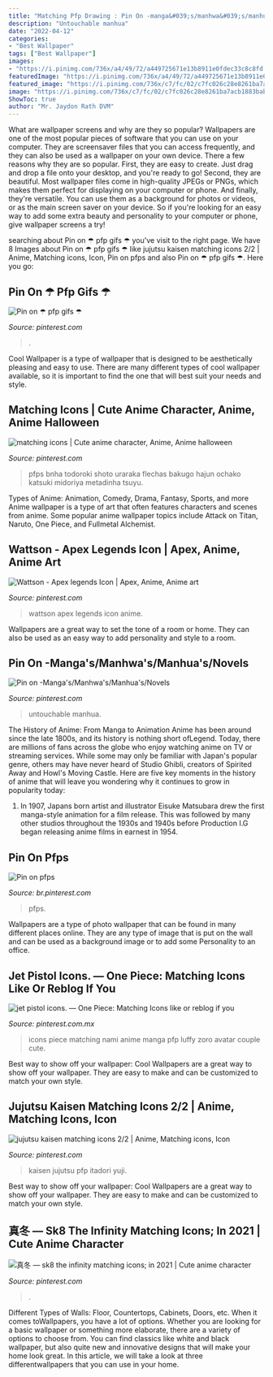 ```yaml
---
title: "Matching Pfp Drawing : Pin On -manga&#039;s/manhwa&#039;s/manhua&#039;s/novels"
description: "Untouchable manhua"
date: "2022-04-12"
categories:
- "Best Wallpaper"
tags: ["Best Wallpaper"]
images:
- "https://i.pinimg.com/736x/a4/49/72/a449725671e13b8911e0fdec33c8c8fd.jpg"
featuredImage: "https://i.pinimg.com/736x/a4/49/72/a449725671e13b8911e0fdec33c8c8fd.jpg"
featured_image: "https://i.pinimg.com/736x/c7/fc/02/c7fc026c28e8261ba7acb1883babde65.jpg"
image: "https://i.pinimg.com/736x/c7/fc/02/c7fc026c28e8261ba7acb1883babde65.jpg"
ShowToc: true
author: "Mr. Jaydon Rath DVM"
---
```



What are wallpaper screens and why are they so popular?
Wallpapers are one of the most popular pieces of software that you can use on your computer. They are screensaver files that you can access frequently, and they can also be used as a wallpaper on your own device. There a few reasons why they are so popular. First, they are easy to create. Just drag and drop a file onto your desktop, and you're ready to go! Second, they are beautiful. Most wallpaper files come in high-quality JPEGs or PNGs, which makes them perfect for displaying on your computer or phone. And finally, they're versatile. You can use them as a background for photos or videos, or as the main screen saver on your device. So if you're looking for an easy way to add some extra beauty and personality to your computer or phone, give wallpaper screens a try!

	

		
searching about Pin on ☂ pfp gifs ☂ you've visit to the right page. We have 8 Images about Pin on ☂ pfp gifs ☂ like jujutsu kaisen matching icons 2/2 | Anime, Matching icons, Icon, Pin on pfps and also Pin on ☂ pfp gifs ☂. Here you go:
		
    
## Pin On ☂ Pfp Gifs ☂

<img loading=lazy src="https://i.pinimg.com/736x/e6/f0/09/e6f00908c05a9cf4ff4b0c66796b62d1.jpg" onerror="this.onerror=null;this.src='https://tse2.mm.bing.net/th?id=OIP.dmW1y-Ideb-8hZpaoFUpjQHaGJ&amp;pid=15.1';" alt="Pin on ☂ pfp gifs ☂">

_Source: pinterest.com_

>. 

	

Cool Wallpaper is a type of wallpaper that is designed to be aesthetically pleasing and easy to use. There are many different types of cool wallpaper available, so it is important to find the one that will best suit your needs and style.

    
## Matching Icons | Cute Anime Character, Anime, Anime Halloween

<img loading=lazy src="https://i.pinimg.com/736x/8b/fe/ad/8bfead902ae101095cf80824fb169358.jpg" onerror="this.onerror=null;this.src='https://tse1.mm.bing.net/th?id=OIP.keoApt71xzUWKgoYqhXdrgAAAA&amp;pid=15.1';" alt="matching icons | Cute anime character, Anime, Anime halloween">

_Source: pinterest.com_

>pfps bnha todoroki shoto uraraka flechas bakugo hajun ochako katsuki midoriya metadinha tsuyu. 

	

Types of Anime: Animation, Comedy, Drama, Fantasy, Sports, and more
Anime wallpaper is a type of art that often features characters and scenes from anime. Some popular anime wallpaper topics include Attack on Titan, Naruto, One Piece, and Fullmetal Alchemist.

    
## Wattson - Apex Legends Icon | Apex, Anime, Anime Art

<img loading=lazy src="https://i.pinimg.com/736x/a4/49/72/a449725671e13b8911e0fdec33c8c8fd.jpg" onerror="this.onerror=null;this.src='https://tse1.mm.bing.net/th?id=OIP.whksaGPKo3zgTrZpl8iJngHaHa&amp;pid=15.1';" alt="Wattson - Apex legends Icon | Apex, Anime, Anime art">

_Source: pinterest.com_

>wattson apex legends icon anime. 

	

Wallpapers are a great way to set the tone of a room or home. They can also be used as an easy way to add personality and style to a room.

    
## Pin On -Manga&#039;s/Manhwa&#039;s/Manhua&#039;s/Novels

<img loading=lazy src="https://i.pinimg.com/736x/29/5a/80/295a8094b8873156c1b2c5d68e97f19d.jpg" onerror="this.onerror=null;this.src='https://tse2.mm.bing.net/th?id=OIP.C-Y1G4TZ4Saw1kkYk4HWqwHaLo&amp;pid=15.1';" alt="Pin on -Manga&#039;s/Manhwa&#039;s/Manhua&#039;s/Novels">

_Source: pinterest.com_

>untouchable manhua. 

	

The History of Anime: From Manga to Animation
Anime has been around since the late 1800s, and its history is nothing short ofLegend. Today, there are millions of fans across the globe who enjoy watching anime on TV or streaming services. While some may only be familiar with Japan's popular genre, others may have never heard of Studio Ghibli, creators of Spirited Away and Howl's Moving Castle. Here are five key moments in the history of anime that will leave you wondering why it continues to grow in popularity today:
1) In 1907, Japans born artist and illustrator Eisuke Matsubara drew the first manga-style animation for a film release. This was followed by many other studios throughout the 1930s and 1940s before Production I.G began releasing anime films in earnest in 1954.

    
## Pin On Pfps

<img loading=lazy src="https://i.pinimg.com/736x/c7/fc/02/c7fc026c28e8261ba7acb1883babde65.jpg" onerror="this.onerror=null;this.src='https://tse4.mm.bing.net/th?id=OIP.4DE6qHrFW0Jz9igOZWQ7BAAAAA&amp;pid=15.1';" alt="Pin on pfps">

_Source: br.pinterest.com_

>pfps. 

	



Wallpapers are a type of photo wallpaper that can be found in many different places online. They are any type of image that is put on the wall and can be used as a background image or to add some Personality to an office.

    
## Jet Pistol Icons. — One Piece: Matching Icons Like Or Reblog If You

<img loading=lazy src="https://i.pinimg.com/736x/7a/38/c1/7a38c117f367b8ea6e7041b22072404b.jpg" onerror="this.onerror=null;this.src='https://tse4.mm.bing.net/th?id=OIP.Vwy-lmvuw7LoixjiSsCTdQHaHa&amp;pid=15.1';" alt="jet pistol icons. — One Piece: Matching Icons like or reblog if you">

_Source: pinterest.com.mx_

>icons piece matching nami anime manga pfp luffy zoro avatar couple cute. 

	

Best way to show off your wallpaper:
Cool Wallpapers are a great way to show off your wallpaper. They are easy to make and can be customized to match your own style.

    
## Jujutsu Kaisen Matching Icons 2/2 | Anime, Matching Icons, Icon

<img loading=lazy src="https://i.pinimg.com/736x/21/4a/fa/214afab7da7151c82f8adb3c6a964535.jpg" onerror="this.onerror=null;this.src='https://tse1.mm.bing.net/th?id=OIP.bjyeuBRLlSqdnz76KHYqsgHaHa&amp;pid=15.1';" alt="jujutsu kaisen matching icons 2/2 | Anime, Matching icons, Icon">

_Source: pinterest.com_

>kaisen jujutsu pfp itadori yuji. 

	

Best way to show off your wallpaper:
Cool Wallpapers are a great way to show off your wallpaper. They are easy to make and can be customized to match your own style.

    
## 真冬 — Sk8 The Infinity Matching Icons; In 2021 | Cute Anime Character

<img loading=lazy src="https://i.pinimg.com/736x/87/29/a1/8729a19dfb1efc5c3178bd97c638b6b9.jpg" onerror="this.onerror=null;this.src='https://tse3.mm.bing.net/th?id=OIP.VQ0GDk03o2JItCgl007MbwHaHa&amp;pid=15.1';" alt="真冬 — sk8 the infinity matching icons; in 2021 | Cute anime character">

_Source: pinterest.com_

>. 

	

Different Types of Walls: Floor, Countertops, Cabinets, Doors, etc.
When it comes toWallpapers, you have a lot of options. Whether you are looking for a basic wallpaper or something more elaborate, there are a variety of options to choose from. You can find classics like white and black wallpaper, but also quite new and innovative designs that will make your home look great. In this article, we will take a look at three differentwallpapers that you can use in your home.

